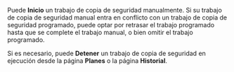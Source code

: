 Puede **Inicio** un trabajo de copia de seguridad manualmente. Si su trabajo de copia de seguridad manual entra en conflicto con un trabajo de copia de seguridad programado, puede optar por retrasar el trabajo programado hasta que se complete el trabajo manual, o bien omitir el trabajo programado.

 Si es necesario, puede **Detener** un trabajo de copia de seguridad en ejecución desde la página **Planes** o la página **Historial**.

